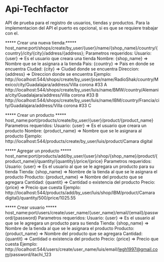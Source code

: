 # Api-Techfactor
API de prueba para el registro de usuarios, tiendas y productos.
Para la implementacion del API el puerto es opcional, si es que se requiere trabajar con el.

***** Crear una nueva tienda:*****
host_name:port/shops/create/by_user/{user}/name/{shop_name}/country/{country}/city/{city}/address/{address};
Parametros requeridos:
      Usuario:   {user}      => Es el usuario que creara una tienda
      Nombre:    {shop_name} => Nombre que se le asignara a la tienda
      Pais:      {country}   => Pais en donde se encuentra
      Ciudad:    {city}      => Ciudad donde se encuentra
      Direccion: {address}   => Direccion donde se encuentra
Ejemplo:
http://localhost:544/shops/create/by_user/jose/name/RadioShak/country/Mexico/city/Guadalajara/address/Villa corona #33 A
http://localhost:544/shops/create/by_user/luis/name/BMW/country/Alemania/city/Guadalajara/address/Villa corona #33 B
http://localhost:544/shops/create/by_user/luis/name/IBM/country/Francia/city/Guadalajara/address/Villa corona #33 C

***** Crear un producto *****
host_name:port/products/create/by_user/{user}/product/{product_name}
Parametros requeridos:
      Usuario: {user}         => Es el usuario que creara un producto
      Nombre:  {product_name} => Nombre que se le asignara al producto
Ejemplo:
http://localhost:544/products/create/by_user/luis/product/Camara digital

***** Agregar un producto *****
host_name:port/products/add/by_user/{user}/shop/{shop_name}/product/{product_name}/quantity/{quantity}/price/{price}
Parametros requeridos:
      Usuario:   {user}           => Es el usuario al que se le agregara un producto para su tienda
      Tienda:    {shop_name}      => Nombre de la tienda al que se le asignara el producto
      Producto:  {product_name}   => Nombre del producto que se agregara
      Cantidad:  {quantit}        => Cantidad o existencia del producto
      Precio:    {price}          => Precio que cuesta
Ejemplo:
http://localhost:544/products/add/by_user/luis/shop/IBM/product/Camara digital}/quantity/500/price/1025.55

***** Crear usuario *****
host_name:port/users/create/user_name/{user_name}/email/{email}/password/{password}
Parametros requeridos:
      Usuario:   {user}           => Es el usuario al que se le agregara un producto para su tienda
      Tienda:    {shop_name}      => Nombre de la tienda al que se le asignara el producto
      Producto:  {product_name}   => Nombre del producto que se agregara
      Cantidad:  {quantit}        => Cantidad o existencia del producto
      Precio:    {price}          => Precio que cuesta
Ejemplo:
http://localhost:544/users/create/user_name/luis/email/legh1997@gmail.com/password/itachi_123
